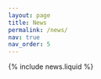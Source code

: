 ```yaml
---
layout: page
title: News
permalink: /news/
nav: true
nav_order: 5  
---
```


{% include news.liquid %}
